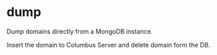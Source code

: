# dump

Dump domains directly from a MongoDB instance.

Insert the domain to Columbus Server and delete domain form the DB.